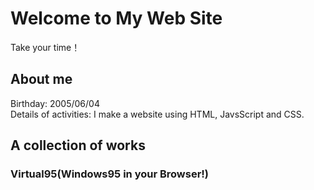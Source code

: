 # Welcome to My Web Site
Take your time！

## About me
Birthday: 2005/06/04<br>
Details of activities: I make a website using HTML, JavsScript and CSS.

## A collection of works

### Virtual95(Windows95 in your Browser!)
<iframe src="https://bing.com>

